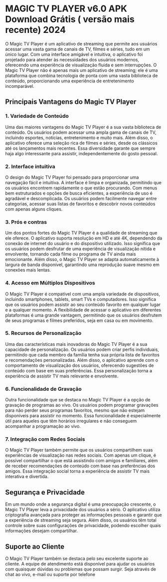 # MAGIC TV PLAYER v6.0 APK Download Grátis ( versão mais recente) 2024
O Magic TV Player é um aplicativo de streaming que permite aos usuários acessar uma vasta gama de canais de TV, filmes e séries, tudo em um único lugar. Com uma interface amigável e intuitiva, o aplicativo foi projetado para atender às necessidades dos usuários modernos, oferecendo uma experiência de visualização fluida e sem interrupções. O Magic TV Player não é apenas mais um aplicativo de streaming; ele é uma plataforma que combina tecnologia de ponta com uma vasta biblioteca de conteúdo, proporcionando uma experiência de entretenimento incomparável.

## Principais Vantagens do Magic TV Player
### 1. Variedade de Conteúdo
Uma das maiores vantagens do Magic TV Player é a sua vasta biblioteca de conteúdo. Os usuários podem acessar uma ampla gama de canais de TV, incluindo esportes, notícias, entretenimento e muito mais. Além disso, o aplicativo oferece uma seleção rica de filmes e séries, desde os clássicos até os lançamentos mais recentes. Essa diversidade garante que sempre haja algo interessante para assistir, independentemente do gosto pessoal.

### 2. Interface intuitiva
O design do Magic TV Player foi pensado para proporcionar uma navegação fácil e intuitiva. A interface é limpa e organizada, permitindo que os usuários encontrem rapidamente o que estão procurando. Com menus bem estruturados e opções de busca eficientes, a experiência de uso é agradável e descomplicada. Os usuários podem facilmente navegar entre categorias, acessar suas listas de favoritos e descobrir novos conteúdos com apenas alguns cliques.

### 3. Prós e contras 
Um dos pontos fortes do Magic TV Player é a qualidade de streaming que ele oferece. O aplicativo suporta resolução em HD e até 4K, dependendo da conexão de internet do usuário e do dispositivo utilizado. Isso significa que os usuários podem desfrutar de uma experiência de visualização nítida e envolvente, tornando cada filme ou programa de TV ainda mais emocionante. Além disso, o Magic TV Player se adapta automaticamente à largura de banda disponível, garantindo uma reprodução suave mesmo em conexões mais lentas.

### 4. Acesso em Múltiplos Dispositivos
O Magic TV Player é compatível com uma ampla variedade de dispositivos, incluindo smartphones, tablets, smart TVs e computadores. Isso significa que os usuários podem assistir ao seu conteúdo favorito em qualquer lugar e a qualquer momento. A flexibilidade de acessar o aplicativo em diferentes plataformas é uma grande vantagem, permitindo que os usuários desfrutem de seus programas e filmes preferidos, seja em casa ou em movimento.

### 5. Recursos de Personalização
Uma das características mais inovadoras do Magic TV Player é a sua capacidade de personalização. Os usuários podem criar perfis individuais, permitindo que cada membro da família tenha sua própria lista de favoritos e recomendações personalizadas. Além disso, o aplicativo aprende com o comportamento de visualização dos usuários, oferecendo sugestões de conteúdo com base em suas preferências. Essa personalização torna a experiência de assistir TV mais relevante e envolvente.

### 6. Funcionalidade de Gravação
Outra funcionalidade que se destaca no Magic TV Player é a opção de gravação de programas ao vivo. Os usuários podem programar gravações para não perder seus programas favoritos, mesmo que não estejam disponíveis para assistir no momento. Essa funcionalidade é especialmente útil para aqueles que têm horários irregulares e não conseguem acompanhar a programação ao vivo.

### 7. Integração com Redes Sociais
O Magic TV Player também permite que os usuários compartilhem suas experiências de visualização nas redes sociais. Com apenas um clique, é possível compartilhar o que está assistindo com amigos e familiares, além de receber recomendações de conteúdo com base nas preferências dos amigos. Essa integração social torna a experiência de assistir TV mais interativa e divertida.

## Segurança e Privacidade
Em um mundo onde a segurança digital é uma preocupação crescente, o Magic TV Player leva a privacidade dos usuários a sério. O aplicativo utiliza criptografia avançada para proteger as informações pessoais e garantir que a experiência de streaming seja segura. Além disso, os usuários têm total controle sobre suas configurações de privacidade, podendo escolher quais informações desejam compartilhar.

## Suporte ao Cliente
O Magic TV Player também se destaca pelo seu excelente suporte ao cliente. A equipe de atendimento está disponível para ajudar os usuários com quaisquer dúvidas ou problemas que possam surgir. Seja através de chat ao vivo, e-mail ou suporte por telefone
